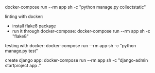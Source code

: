 docker-compose run --rm app sh -c "python manage.py collectstatic"

linting with docker:
- install flake8 package
- run it through docker-compose:
    docker-compose run --rm app sh -c "flake8"

testing with docker:
    docker-compose run --rm app sh -c "python manage.py test"

create django app:
    docker-compose run --rm app sh -c "django-admin startproject app ."
